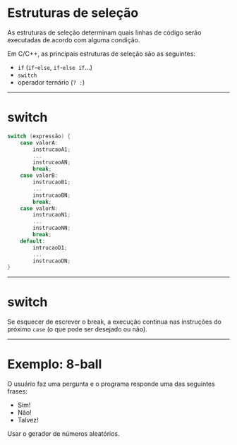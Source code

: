 
# Estruturas de seleção

As estruturas de seleção determinam quais linhas de código serão executadas de acordo com alguma condição.

Em C/C++, as principais estruturas de seleção são as seguintes:

- `if` (`if`-`else`, `if`-`else if`...)
- `switch`
- operador ternário (`? :`)

---

# switch

```c++
switch (expressão) {
    case valorA:
        instrucaoA1;
        ...
        instrucaoAN;
        break;
    case valorB:
        instrucaoB1;
        ...
        instrucaoBN;
        break;
    case valorN:
        instrucaoN1;
        ...
        instrucaoNN;
        break;
    default:
        intrucaoD1;
        ...
        instrucaoDN;
}
```

---

# switch

Se esquecer de escrever o break, a execução continua nas instruções do próximo `case` (o que pode ser desejado ou não).

---

# Exemplo: 8-ball

O usuário faz uma pergunta e o programa responde uma das seguintes frases:

- Sim!
- Não!
- Talvez!

Usar o gerador de números aleatórios.


